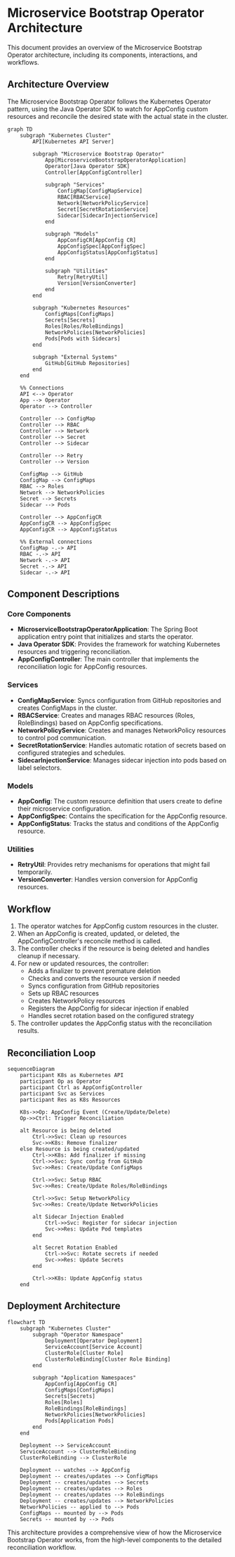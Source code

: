 # Microservice Bootstrap Operator Architecture

This document provides an overview of the Microservice Bootstrap Operator architecture, including its components, interactions, and workflows.

## Architecture Overview

The Microservice Bootstrap Operator follows the Kubernetes Operator pattern, using the Java Operator SDK to watch for AppConfig custom resources and reconcile the desired state with the actual state in the cluster.

```mermaid
graph TD
    subgraph "Kubernetes Cluster"
        API[Kubernetes API Server]
        
        subgraph "Microservice Bootstrap Operator"
            App[MicroserviceBootstrapOperatorApplication]
            Operator[Java Operator SDK]
            Controller[AppConfigController]
            
            subgraph "Services"
                ConfigMap[ConfigMapService]
                RBAC[RBACService]
                Network[NetworkPolicyService]
                Secret[SecretRotationService]
                Sidecar[SidecarInjectionService]
            end
            
            subgraph "Models"
                AppConfigCR[AppConfig CR]
                AppConfigSpec[AppConfigSpec]
                AppConfigStatus[AppConfigStatus]
            end
            
            subgraph "Utilities"
                Retry[RetryUtil]
                Version[VersionConverter]
            end
        end
        
        subgraph "Kubernetes Resources"
            ConfigMaps[ConfigMaps]
            Secrets[Secrets]
            Roles[Roles/RoleBindings]
            NetworkPolicies[NetworkPolicies]
            Pods[Pods with Sidecars]
        end
        
        subgraph "External Systems"
            GitHub[GitHub Repositories]
        end
    end
    
    %% Connections
    API <--> Operator
    App --> Operator
    Operator --> Controller
    
    Controller --> ConfigMap
    Controller --> RBAC
    Controller --> Network
    Controller --> Secret
    Controller --> Sidecar
    
    Controller --> Retry
    Controller --> Version
    
    ConfigMap --> GitHub
    ConfigMap --> ConfigMaps
    RBAC --> Roles
    Network --> NetworkPolicies
    Secret --> Secrets
    Sidecar --> Pods
    
    Controller --> AppConfigCR
    AppConfigCR --> AppConfigSpec
    AppConfigCR --> AppConfigStatus
    
    %% External connections
    ConfigMap -.-> API
    RBAC -.-> API
    Network -.-> API
    Secret -.-> API
    Sidecar -.-> API
```

## Component Descriptions

### Core Components

- **MicroserviceBootstrapOperatorApplication**: The Spring Boot application entry point that initializes and starts the operator.
- **Java Operator SDK**: Provides the framework for watching Kubernetes resources and triggering reconciliation.
- **AppConfigController**: The main controller that implements the reconciliation logic for AppConfig resources.

### Services

- **ConfigMapService**: Syncs configuration from GitHub repositories and creates ConfigMaps in the cluster.
- **RBACService**: Creates and manages RBAC resources (Roles, RoleBindings) based on AppConfig specifications.
- **NetworkPolicyService**: Creates and manages NetworkPolicy resources to control pod communication.
- **SecretRotationService**: Handles automatic rotation of secrets based on configured strategies and schedules.
- **SidecarInjectionService**: Manages sidecar injection into pods based on label selectors.

### Models

- **AppConfig**: The custom resource definition that users create to define their microservice configuration.
- **AppConfigSpec**: Contains the specification for the AppConfig resource.
- **AppConfigStatus**: Tracks the status and conditions of the AppConfig resource.

### Utilities

- **RetryUtil**: Provides retry mechanisms for operations that might fail temporarily.
- **VersionConverter**: Handles version conversion for AppConfig resources.

## Workflow

1. The operator watches for AppConfig custom resources in the cluster.
2. When an AppConfig is created, updated, or deleted, the AppConfigController's reconcile method is called.
3. The controller checks if the resource is being deleted and handles cleanup if necessary.
4. For new or updated resources, the controller:
   - Adds a finalizer to prevent premature deletion
   - Checks and converts the resource version if needed
   - Syncs configuration from GitHub repositories
   - Sets up RBAC resources
   - Creates NetworkPolicy resources
   - Registers the AppConfig for sidecar injection if enabled
   - Handles secret rotation based on the configured strategy
5. The controller updates the AppConfig status with the reconciliation results.

## Reconciliation Loop

```mermaid
sequenceDiagram
    participant K8s as Kubernetes API
    participant Op as Operator
    participant Ctrl as AppConfigController
    participant Svc as Services
    participant Res as K8s Resources
    
    K8s->>Op: AppConfig Event (Create/Update/Delete)
    Op->>Ctrl: Trigger Reconciliation
    
    alt Resource is being deleted
        Ctrl->>Svc: Clean up resources
        Svc->>K8s: Remove finalizer
    else Resource is being created/updated
        Ctrl->>K8s: Add finalizer if missing
        Ctrl->>Svc: Sync config from GitHub
        Svc->>Res: Create/Update ConfigMaps
        
        Ctrl->>Svc: Setup RBAC
        Svc->>Res: Create/Update Roles/RoleBindings
        
        Ctrl->>Svc: Setup NetworkPolicy
        Svc->>Res: Create/Update NetworkPolicies
        
        alt Sidecar Injection Enabled
            Ctrl->>Svc: Register for sidecar injection
            Svc->>Res: Update Pod templates
        end
        
        alt Secret Rotation Enabled
            Ctrl->>Svc: Rotate secrets if needed
            Svc->>Res: Update Secrets
        end
        
        Ctrl->>K8s: Update AppConfig status
    end
```

## Deployment Architecture

```mermaid
flowchart TD
    subgraph "Kubernetes Cluster"
        subgraph "Operator Namespace"
            Deployment[Operator Deployment]
            ServiceAccount[Service Account]
            ClusterRole[Cluster Role]
            ClusterRoleBinding[Cluster Role Binding]
        end
        
        subgraph "Application Namespaces"
            AppConfig[AppConfig CR]
            ConfigMaps[ConfigMaps]
            Secrets[Secrets]
            Roles[Roles]
            RoleBindings[RoleBindings]
            NetworkPolicies[NetworkPolicies]
            Pods[Application Pods]
        end
    end
    
    Deployment --> ServiceAccount
    ServiceAccount --> ClusterRoleBinding
    ClusterRoleBinding --> ClusterRole
    
    Deployment -- watches --> AppConfig
    Deployment -- creates/updates --> ConfigMaps
    Deployment -- creates/updates --> Secrets
    Deployment -- creates/updates --> Roles
    Deployment -- creates/updates --> RoleBindings
    Deployment -- creates/updates --> NetworkPolicies
    NetworkPolicies -- applied to --> Pods
    ConfigMaps -- mounted by --> Pods
    Secrets -- mounted by --> Pods
```

This architecture provides a comprehensive view of how the Microservice Bootstrap Operator works, from the high-level components to the detailed reconciliation workflow.

